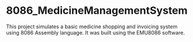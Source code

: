 # 8086_MedicineManagementSystem
This project simulates a basic medicine shopping and invoicing system using 8086 Assembly language. It was built using the EMU8086 software.
